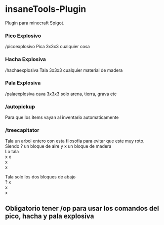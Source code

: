 # insaneTools-Plugin
Plugin para minecraft Spigot.
### Pico Explosivo
/picoexplosivo
Pica 3x3x3 cualquier cosa
### Hacha Explosiva
/hachaexplosiva
Tala 3x3x3 cualquier material de madera
### Pala Explosiva
/palaexplosiva
cava 3x3x3 solo arena, tierra, grava etc
### /autopickup
Para que los items vayan al inventario automaticamente

### /treecapitator
Tala un arbol entero con esta filosofia para evitar que este muy roto.<br>
Siendo ? un bloque de aire y x un bloque de madera<br>
Lo tala <br>
x  x<br>
x<br>
x<br>

Tala solo los dos bloques de abajo <br>
?  x<br>
x<br>
x<br>

## Obligatorio tener /op para usar los comandos del pico, hacha y pala explosiva
